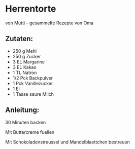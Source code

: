 Herrentorte
===
von Mutti - gesammelte Rezepte von Oma

Zutaten:
---
- 250 g Mehl
- 250 g Zucker
- 3 EL Margarine
- 3 EL Kakao
- 1 TL Natron
- 1/2 Pck Backpulver
- 1 Pck Vanillezucker
- 1  Ei
- 1 Tasse saure Milch

Anleitung:
---
 30 Minuten backen

Mit Buttercreme fuellen

Mit Schokoladenstreussel und Mandelblaettchen bestreuen
